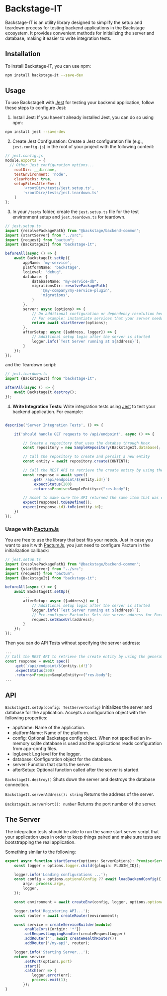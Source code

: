 # Backstage-IT

Backstage-IT is an utility library designed to simplify the setup and teardown process for testing backend applications 
in the Backstage ecosystem. It provides convenient methods for initializing the server and database, making it easier 
to write integration tests.

## Installation

To install Backstage-IT, you can use npm:

```bash
npm install backstage-it --save-dev
```

## Usage
To use BackstageIt with [Jest](https://jestjs.io/) for testing your backend application, follow these steps to configure Jest:

1. Install Jest: If you haven't already installed Jest, you can do so using npm:
```bash
npm install jest --save-dev
```
2. Create Jest Configuration: Create a Jest configuration file (e.g., `jest.config.js`) in the root of your project with the following content:
```javascript 
// jest.config.js
module.exports = {
  // Other Jest configuration options...
    rootDir: __dirname,
    testEnvironment: 'node',
    clearMocks: true,
    setupFilesAfterEnv: [
        '<rootDir>/tests/jest.setup.ts', 
        '<rootDir>/tests/jest.teardown.ts'
    ]
};
```
3. In your `/tests` folder, create the `jest.setup.ts` file for the test environment setup and  `jest.teardown.ts` for  teardown.
```typescript 
// jest.setup.ts
import {resolvePackagePath} from "@backstage/backend-common";
import {startServer} from "../src";
import {request} from "pactum";
import {BackstageIt} from "backstage-it";

beforeAll(async () => {
    await BackstageIt.setUp({
        appName: 'my-service',
        platformName: 'backstage',
        logLevel: "debug",
        database: {
            databaseName: "my-service-db",
            migrationsDir: resolvePackagePath(
                '@my-company/my-service-plugin',
                'migrations',
            )
        },
        server: async (options) => {
            // Do additional configuration or dependency resolution here as needed
            // For example: instantiate services that your server needs other than the defaults coming within options
            return await startServer(options);
        },
        afterSetup: async ({address, logger}) => {
            // Additional setup logic after the server is started
            logger.info(`Test Server running at ${address}`);
        }
    });
});
```
and the Teardown script:
```typescript 
// jest.teardown.ts
import {BackstageIt} from "backstage-it";

afterAll(async () => {
    await BackstageIt.destroy();
});
```
4. **Write Integration Tests**: Write integration tests using [Jest](https://jestjs.io/) to test your backend application. For example: 
```typescript

describe('Server Integration Tests', () => {

    it('should handle GET requests to /api/endpoint', async () => {

        // Create a repository that uses the databse through Knex
        const repository = new SampleRepository(BackstageIt.database);

        // Call the repository to create and persist a new entity
        const entity = await repository.create(CONTENT);

        // Call the REST API to retrieve the create entity by using the generated ID
        const response = await spec()
            .get(`/api/endpoint/${entity.id!}`)
            .expectStatus(200)
            .returns<Promise<SampleEntity>>("res.body");

        // Asset to make sure the API returned the same item that was created in the database
        expect(response).toBeDefined();
        expect(response.id).toBe(entity.id);
    })
});
```

### Usage with [PactumJs](https://pactumjs.github.io/)
You are free to use the library that best fits your needs. Just in case you want to use it with [PactumJs](https://pactumjs.github.io/), 
you just need to configure Pactum in the initialization callback:

```typescript 
// jest.setup.ts
import {resolvePackagePath} from "@backstage/backend-common";
import {startServer} from "../src";
import {request} from "pactum";
import {BackstageIt} from "backstage-it";

beforeAll(async () => {
    await BackstageIt.setUp({
        ...
        afterSetup: async ({address}) => {
            // Additional setup logic after the server is started
            logger.info(`Test Server running at ${address}`);
            // Pre-configure PactumJs: Sets the server address for Pactum framework
            request.setBaseUrl(address);
        }
    });
});
```
Then you can do API Tests without specifying the server address:
```typescript
...
// Call the REST API to retrieve the create entity by using the generated ID
const response = await spec()
    .get(`/api/endpoint/${entity.id!}`)
    .expectStatus(200)
    .returns<Promise<SampleEntity>>("res.body");
...
```

## API
`BackstageIt.setUp(config: TestServerConfig)` Initializes the server and database for the application. Accepts a configuration 
object with the following properties:

* appName: Name of the application.
* platformName: Name of the platform.
* config: Optional Backstage config object. When not specified an in-memory sqlite database is used and the applications reads configuration from app-config files.
* logLevel: Log level for the logger.
* database: Configuration object for the database.
* server: Function that starts the server.
* afterSetup: Optional function called after the server is started.

`BackstageIt.destroy()` Shuts down the server and destroys the database connection.

`BackstageIt.serverAddress(): string` Returns the address of the server.

`BackstageIt.serverPort(): number` Returns the port number of the server.

## The Server
The integration tests should be able to run the same start server script that your application uses in order to keep things paired
and make sure tests are bootstrapping the real application.

Something similar to the following:
```typescript
export async function startServer(options: ServerOptions): Promise<Server> {
    const logger = options.logger.child({plugin: PLUGIN_ID});

    logger.info('Loading configurations ...');
    const config = options.optionalConfig ?? await loadBackendConfig({
        argv: process.argv,
        logger,
    });

    const environment = await createEnv(config, logger, options.optionalDatabase);

    logger.info('Registering API...');
    const router = await createRouter(environment);

    const service = createServiceBuilder(module)
        .enableCors({origin: '*'})
        .setRequestLoggingHandler(createRequestLogger)
        .addRouter('', await createHealthRouter())
        .addRouter('/my-api', router);

    logger.info('Starting Server...');
    return service
        .setPort(options.port)
        .start()
        .catch(err => {
            logger.error(err);
            process.exit(1);
        });
}
```
